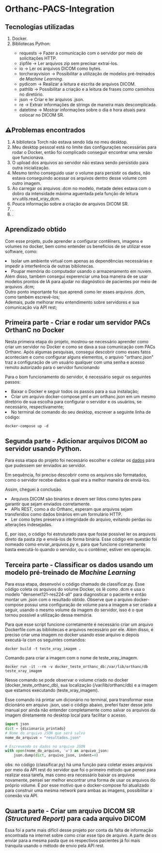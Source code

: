 <h1> Orthanc-PACS-Integration </h1>

<h2> Tecnologias utilizadas </h2>
<ol>
  <li> Docker.</li>
  <li> Bibliotecas Python:</li> 
  <ul> 
    <li> requests &#8594; Fazer a comunicação com o servidor por meio de solicitações HTTP.</li> 
    <li> zipfile &#8594; Ler arquivos zip sem precisar extraí-los.</li>
    <li> io &#8594; Ler os arquivos DICOM como bytes.</li>
    <li> torchxrayvision &#8594; Possibilitar a utilização de modelos pré-treinados de <i> Machine Learning</i>.</li>
    <li> pydicom &#8594; Realizar a leitura e escrita de arquivos DICOM.</li>
    <li> pathlib &#8594; Possibilitar a criação e a leitura de frases como caminhos no diretório.</li>
    <li> json &#8594; Criar e ler arquivos .json.</li>
    <li> re &#8594; Extrair informações de strings de maneira mais descomplicada.</li>
    <li> datetime &#8594; Mostrar informações sobre o dia e hora atuais para colocar no DICOM SR.</li>
  </ul>
</ol> 

<h2> ⚠️Problemas encontrados </h2>
<ol> 
  <li> A biblioteca Torch não estava sendo lida no meu desktop.</li>
  <li> Meu desktop pessoal está no limite das configurações necessárias para rodar o Docker, então foi complicado conseguir encontrar uma versão que funcionava.</li>
  <li> O upload dos arquivos ao servidor não estava sendo persistido para outra inicialização.</li>
  <li> Mesmo tenho conseguido usar o volume para persistir os dados, não estava conseguindo acessar os arquivos dentro desse volume com outro imagem.</li>
  <li> Ao carregar os arquivos .dcm no modelo, metade deles estava com o dobro da intensidade máxima aguentada pela função de leitura xrv.utils.read_xray_dcm.</li>
  <li> Pouca informação sobre a criação de arquivos DICOM SR.</li>
  <li> .</li>
  <li> .</li>
</ol>
<h2> Aprendizado obtido </h2>

<p> Com esse projeto, pude aprender a configurar contêiners, imagens e volumes no docker, bem como entender os benefícios de se utilizar esse software, como:
  <li> Isolar um ambiente virtual com apenas as dependências necessárias e impedir a interferência de outras bibliotecas.</li>
  <li> Poupar memória do computador usando o armazenamento em nuvem.</li>
  Além disso, também consegui experenciar uma boa maneira de se usar modelos prontos de IA para ajudar no diagnóstico de pacientes por meio de arquivos .dcm; <br>
  Outro ponto importante foi que aprendi como ler esses arquivos .dcm, como também escrevê-los; <br>
  Ademais, pude melhorar meu entendimento sobre servidores e sua comunicação via API rest; <br>
</p>

<h2> Primeira parte - Criar e rodar um servidor PACs OrthanC no Docker </h2>

<p> Nesta primeira etapa do projeto, mostrou-se necessário aprender como criar um servidor no Docker e como se dava a sua comunicação com PACs Orthanc. Após algumas pesquisas, consegui descobrir como esses fatos aconteciam e como configurar alguns elementos, o arquivo "orthanc.json" traz a configuração de um usuário qualquer com uma senha e acesso remoto autorizado para o servidor funcionando</p>

<p> Para o bom funcionamento do servidor, é necessário seguir os seguintes passos:</p>
<li> Baixar o Docker e seguir todos os passos para a sua instalação;</li>

<li> Criar um arquivo docker-compose.yml e um orthanc.json em um mesmo diretório de sua escolha para configurar o servidor e os usuários, se necessário, respectivamente;</li>

<li> No terminal de comando do seu desktop, escrever a seguinte linha de código:</li>

```
docker-compose up -d
```

<h2> Segunda parte - Adicionar arquivos DICOM ao servidor usando Python. </h2>

<p>Para essa etapa do projeto foi necessário escolher e coletar os <a href="https://drive.google.com/file/d/1Decc3rX_5oxF-4VvQxtWVqkV91O_Auf9/view">dados</a> para que pudessem ser enviados ao servidor.</p>
<p> Em sequência, foi preciso descobrir como os arquivos são formatados, como o servidor recebe dados e qual era a melhor maneira de enviá-los.</p>
<p> Assim, cheguei à conclusão.</p>
<li> Arquivos DICOM são binários e devem ser lidos como bytes para garantir que sejam enviados corretamente.</li>
<li> APIs REST, como a do Orthanc, esperam que arquivos sejam transferidos como dados binários em um formulário HTTP.</li>
<li> Ler como bytes preserva a integridade do arquivo, evitando perdas ou alterações indesejadas.</li>

<p> E, por isso, o código foi estruturado para que fosse possível ler os arquivos direto da pasta zip e enviá-los de forma binária. Esse código em questão foi nomeado como enviar_arquivos.py e, para que funcione corretamente basta executá-lo quando o servidor, ou o contêiner, estiver em operação.</p>

<h2> Terceira parte - Classificar os dados usando um modelo pré-treinado de <i>Machine Learning</i> </h2>

<p> Para essa etapa, desenvolvi o código chamado de classificar.py. Esse código coleta os arquivos do volume Docker, os lê como .dcm e usa o modelo "densenet121-res224-all" para diagnosticar o paciente e então montar um .json com o resultado obtido. Observe que o arquivo docker-compose possui uma configuração de volume para a imagem a ser criada a seguir, usando o mesmo volume da imagem do servidor, isso é o que tornou possível a utilização dessa memória.</p>

<p> Para que esse script funcione corretamente é necessário criar um arquivo Dockerfile com as bibliotecas e arquivos necessário por ele. Além disso, é preciso criar uma imagem no docker usando esse arquivo e depois executá-la com os seguintes comandos:</p>

```
docker build -t teste_xray_imagem .
```
<p>Comando para criar a imagem com o nome de teste_xray_imagem.</p>

```
docker run -it --rm -v docker_teste_orthanc_db:/var/lib/orthanc/db  teste_xray_imagem
```
<p> Nesse comando se pode observar o volume criado no docker (docker_teste_orthanc_db), sua localização (/var/lib/orthanc/db) e a imagem que estamos executando (teste_xray_imagem).</p> 

<p> Esse comando irá printar um dicionário no terminal, para transformar esse dicionário em arquivo .json, usei o código abaixo, preferi fazer desse jeito manual por ainda não entender completamente como salvar os arquivos da imagem diretamente no desktop local para facilitar o acesso.</p>

```python
import json
dict = {dicionario_printado}
# Nome do arquivo JSON que será salvo
nome_do_arquivo = "resultados.json"

# Escrevendo os dados no arquivo JSON
with open(nome_do_arquivo, 'w') as arquivo_json:
    json.dump(dict, arquivo_json, indent=4)
```
  
<p> obs: no código (classificar.py) há uma função para coletar esses arquivos por meio da API rest do servidor que foi o primeiro método que pensei para realizar essa tarefa, mas como era necessário baixar os arquivos novamente, pensei ser melhor encontrar uma forma de usar os arquivos do próprio volume. É por esse motivo que o docker-compose foi atualizado para construir uma mesma network para ambas as imagens, possibilitar a conexão via API.</p>

<h2> Quarta parte - Criar um arquivo DICOM SR <i> (Structured Report) </i> para cada arquivo DICOM </h2>

<p> Essa foi a parte mais difícil desse projeto por conta da falta de informação encontrada na internet sobre como criar esse tipo de arquivo. A parte de os enviar para a mesma pasta que os respectivos pacientes já foi mais tranquila usando o método de envio pela API rest.</p>


